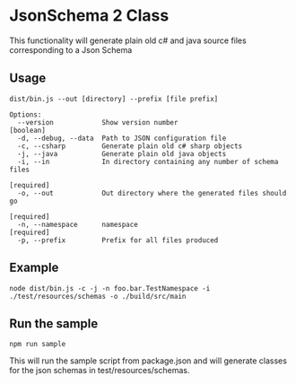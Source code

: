 #  JsonSchema 2 Class

This functionality will generate plain old c# and java source files corresponding to a Json Schema


## Usage

```
dist/bin.js --out [directory] --prefix [file prefix]

Options:
  --version            Show version number                             [boolean]
  -d, --debug, --data  Path to JSON configuration file
  -c, --csharp         Generate plain old c# sharp objects
  -j, --java           Generate plain old java objects
  -i, --in             In directory containing any number of schema files
                                                                      [required]
  -o, --out            Out directory where the generated files should go
                                                                      [required]
  -n, --namespace      namespace                                      [required]
  -p, --prefix         Prefix for all files produced

```

## Example
```
node dist/bin.js -c -j -n foo.bar.TestNamespace -i ./test/resources/schemas -o ./build/src/main
```

## Run the sample

```
npm run sample
```
This will run the sample script from package.json and will generate classes for the json schemas in test/resources/schemas.
